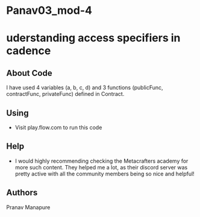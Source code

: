 # Panav03_mod-4
# uderstanding access specifiers in cadence 


## About Code
 I have used 4 variables (a, b, c, d) and 3 functions (publicFunc, contractFunc, privateFunc) defined in Contract.

## Using
* Visit play.flow.com to run this code

 
 ## Help

* I would highly recommending checking the Metacrafters academy for more such content. They helped me a lot, as their discord server was pretty active with all the community members being so nice and helpful!

## Authors
Pranav Manapure
